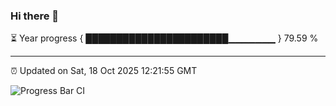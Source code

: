 ### Hi there 👋

⏳ Year progress { ███████████████████████▁▁▁▁▁▁▁ } 79.59 %

---

⏰ Updated on Sat, 18 Oct 2025 12:21:55 GMT

![Progress Bar CI](https://github.com/code-lakshay/GitHub-Actions-Demo/workflows/Progress%20Bar%20CI/badge.svg)
